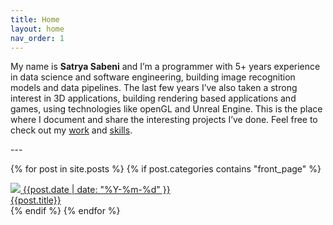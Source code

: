 ```yaml
---
title: Home
layout: home
nav_order: 1
---
```

<!--<p>
Hi, I’m Satrya and I’m interested in anything to do with programming, math, graphics, and just anything <b>3D</b>. I’ve studied computer science, and have 5+ years professional experience working as a data scientist building image recognition models and doing software engineering tasks.
<br/>
In the last years I’ve taken a strong interest in 3D applications, learning Unity, Unreal Engine, and currently diving into graphics programming now.
Feel free to check out some of the stuff I've built on below, and my skills on <a href="{{site.url}}/About/about.html">this</a> page.
</p>-->
<p>
My name is <b>Satrya Sabeni</b> and I’m a programmer with 5+ years experience in data science and software engineering, building image recognition models and data pipelines. The last few years I’ve also taken a strong interest in 3D applications, building rendering based applications and games, using technologies like openGL and Unreal Engine. This is the place where I document and share the interesting projects I’ve done. Feel free to check out my <a href="{{site.url}}/Portfolio.html">work</a> and <a href="{{site.url}}/Skillset.html">skills</a>.
</p>
---

{% for post in site.posts %}
{% if post.categories contains "front_page" %}
<div class="post">
    <div class="thumb">
        <a href="{{site.url}}{{post.url}}">
            <img src="{{site.url}}/assets/thumbnails/{{post.title | downcase | replace: ' ', '-' | replace: '.', '' }}.png">
            <span class="date-tag">{{post.date | date: "%Y-%m-%d" }}</span>
        </a>
    </div>
    <div class="title-block">
        <a href="{{post.url}}">{{post.title}}</a>
    </div>
</div>
{% endif %}
{% endfor %}
<!--<button>See all posts</button>-->
